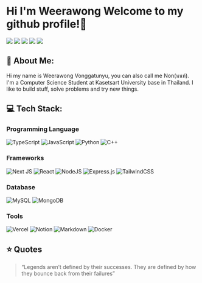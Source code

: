 <!--
**Qu1etboy/Qu1etboy** is a ✨ _special_ ✨ repository because its `README.md` (this file) appears on your GitHub profile.

Here are some ideas to get you started:

- 🔭 I’m currently working on ...
- 🌱 I’m currently learning ...
- 👯 I’m looking to collaborate on ...
- 🤔 I’m looking for help with ...
- 💬 Ask me about ...
- 📫 How to reach me: ...
- 😄 Pronouns: ...
- ⚡ Fun fact: ...
-->

# Hi I'm Weerawong Welcome to my github profile!👋
<!-- ![](https://komarev.com/ghpvc/?username=qu1etboy) -->

[![](https://img.shields.io/badge/website-000000?style=for-the-badge&logo=About.me&logoColor=white)](https://qu1etboy.dev/)
[![](https://img.shields.io/badge/LinkedIn-0077B5?style=for-the-badge&logo=linkedin&logoColor=white)](https://linkedin.com/in/weerawong)
[![](https://img.shields.io/badge/Facebook-1877F2?style=for-the-badge&logo=facebook&logoColor=white)](https://facebook.com/non.weerawong)
[![](https://img.shields.io/badge/Instagram-E4405F?style=for-the-badge&logo=instagram&logoColor=white)](https://instagram.com/nonzagreanthai)
[![](https://img.shields.io/badge/CodinGame-F2BB13?style=for-the-badge&logo=codingame&logoColor=white)](https://www.codingame.com/profile/435c0a5ffba2efbaef9c9d8e1518ef061736544)

## 💫 About Me:
Hi my name is Weerawong Vonggatunyu, you can also call me Non(นนท์). I'm a Computer Science Student at Kasetsart University base in Thailand. 
I like to build stuff, solve problems and try new things.

## 💻 Tech Stack:
### Programming Language
![TypeScript](https://img.shields.io/badge/TypeScript-007ACC?style=for-the-badge&logo=typescript&logoColor=white)
![JavaScript](https://img.shields.io/badge/javascript-%23323330.svg?style=for-the-badge&logo=javascript&logoColor=%23F7DF1E)
![Python](https://img.shields.io/badge/python-3670A0?style=for-the-badge&logo=python&logoColor=ffdd54) 
![C++](https://img.shields.io/badge/c++-%2300599C.svg?style=for-the-badge&logo=c%2B%2B&logoColor=white) 

### Frameworks
![Next JS](https://img.shields.io/badge/Next-black?style=for-the-badge&logo=next.js&logoColor=white)
![React](https://img.shields.io/badge/react-%2320232a.svg?style=for-the-badge&logo=react&logoColor=%2361DAFB)
![NodeJS](https://img.shields.io/badge/node.js-6DA55F?style=for-the-badge&logo=node.js&logoColor=white)
![Express.js](https://img.shields.io/badge/express.js-%23404d59.svg?style=for-the-badge&logo=express&logoColor=%2361DAFB)
![TailwindCSS](https://img.shields.io/badge/Tailwind_CSS-38B2AC?style=for-the-badge&logo=tailwind-css&logoColor=white)

### Database
![MySQL](https://img.shields.io/badge/mysql-%2300f.svg?style=for-the-badge&logo=mysql&logoColor=white)
![MongoDB](https://img.shields.io/badge/MongoDB-4EA94B?style=for-the-badge&logo=mongodb&logoColor=white)

### Tools
![Vercel](https://img.shields.io/badge/vercel-%23000000.svg?style=for-the-badge&logo=vercel&logoColor=white)
![Notion](https://img.shields.io/badge/Notion-%23000000.svg?style=for-the-badge&logo=notion&logoColor=white)
![Markdown](https://img.shields.io/badge/markdown-%23000000.svg?style=for-the-badge&logo=markdown&logoColor=white)
![Docker](https://img.shields.io/badge/Docker-2CA5E0?style=for-the-badge&logo=docker&logoColor=white)

## ⭐️ Quotes
> “Legends aren’t defined by their successes. They are defined by how they bounce back from their failures”

<!-- ## 📊 GitHub Stats: -->

<!-- <p align="center">
  <img src="https://github-readme-stats.vercel.app/api?username=qu1etboy&theme=dark&hide_border=false&include_all_commits=false&count_private=false">
</p> -->
<!-- <p align="center">
  <img src="https://github-readme-streak-stats.herokuapp.com/?user=qu1etboy&theme=dark&hide_border=false">
</p> -->
<!-- <p align="center">
  <img src="https://github-readme-stats.vercel.app/api/top-langs/?username=qu1etboy&theme=dark&hide_border=false&include_all_commits=false&count_private=false&layout=compact">
</p> -->

<!-- Proudly created with GPRM ( https://gprm.itsvg.in ) -->
